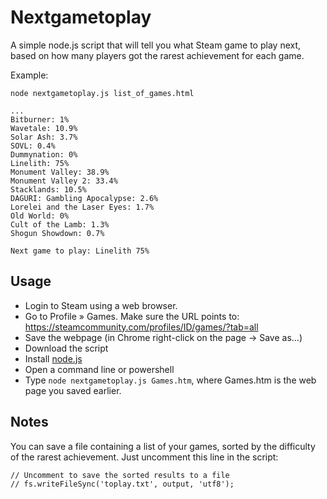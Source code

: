 # Nextgametoplay

A simple node.js script that will tell you what Steam game to play next, based on how many players got the rarest achievement for each game.

Example:

    node nextgametoplay.js list_of_games.html

    ...
    Bitburner: 1%
    Wavetale: 10.9%
    Solar Ash: 3.7%
    SOVL: 0.4%
    Dummynation: 0%
    Linelith: 75%
    Monument Valley: 38.9%
    Monument Valley 2: 33.4%
    Stacklands: 10.5%
    DAGURI: Gambling Apocalypse: 2.6%
    Lorelei and the Laser Eyes: 1.7%
    Old World: 0%
    Cult of the Lamb: 1.3%
    Shogun Showdown: 0.7%

    Next game to play: Linelith 75%

## Usage

* Login to Steam using a web browser. 
* Go to Profile » Games. Make sure the URL points to: https://steamcommunity.com/profiles/ID/games/?tab=all
* Save the webpage (in Chrome right-click on the page -> Save as...)
* Download the script
* Install [node.js](https://nodejs.org)
* Open a command line or powershell
* Type `node nextgametoplay.js Games.htm`, where Games.htm is the web page you saved earlier.

## Notes

You can save a file containing a list of your games, sorted by the difficulty of the rarest achievement. Just uncomment this line in the script:

    // Uncomment to save the sorted results to a file
    // fs.writeFileSync('toplay.txt', output, 'utf8');
